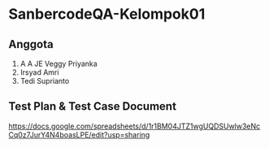 # SanbercodeQA-Kelompok01

## Anggota
1.  A A JE Veggy Priyanka
2. Irsyad Amri
2. Tedi Suprianto

## Test Plan & Test Case Document
https://docs.google.com/spreadsheets/d/1r1BM04JTZ1wgUQDSUwlw3eNcCq0z7JurY4N4boasLPE/edit?usp=sharing

